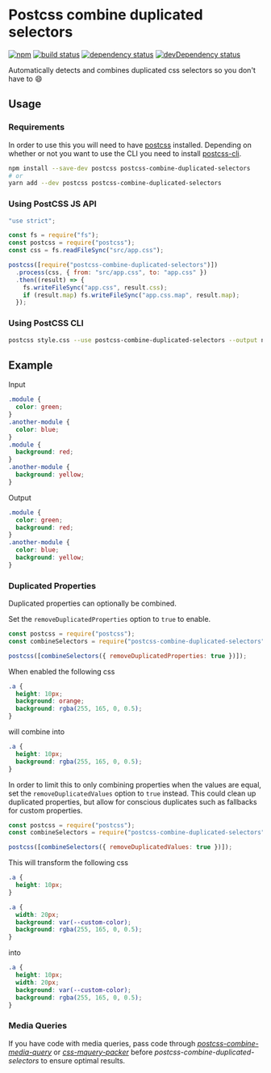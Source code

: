 # Postcss combine duplicated selectors

<!-- current project status -->

[![npm](https://img.shields.io/npm/v/postcss-combine-duplicated-selectors.svg)](https://www.npmjs.com/package/postcss-combine-duplicated-selectors)
[![build status](https://github.com/ChristianMurphy/postcss-combine-duplicated-selectors/workflows/CI/badge.svg)](https://github.com/ChristianMurphy/postcss-combine-duplicated-selectors/actions)
[![dependency status](https://david-dm.org/ChristianMurphy/postcss-combine-duplicated-selectors.svg)](https://david-dm.org/ChristianMurphy/postcss-combine-duplicated-selectors)
[![devDependency status](https://david-dm.org/ChristianMurphy/postcss-combine-duplicated-selectors/dev-status.svg)](https://david-dm.org/ChristianMurphy/postcss-combine-duplicated-selectors?type=dev)

Automatically detects and combines duplicated css selectors so you don't have to
:smile:

## Usage

### Requirements

In order to use this you will need to have
[postcss](https://github.com/postcss/postcss) installed. Depending on whether or
not you want to use the CLI you need to install
[postcss-cli](https://github.com/postcss/postcss-cli).

```bash
npm install --save-dev postcss postcss-combine-duplicated-selectors
# or
yarn add --dev postcss postcss-combine-duplicated-selectors
```

### Using PostCSS JS API

```js
"use strict";

const fs = require("fs");
const postcss = require("postcss");
const css = fs.readFileSync("src/app.css");

postcss([require("postcss-combine-duplicated-selectors")])
  .process(css, { from: "src/app.css", to: "app.css" })
  .then((result) => {
    fs.writeFileSync("app.css", result.css);
    if (result.map) fs.writeFileSync("app.css.map", result.map);
  });
```

### Using PostCSS CLI

```sh
postcss style.css --use postcss-combine-duplicated-selectors --output newcss.css
```

## Example

Input

```css
.module {
  color: green;
}
.another-module {
  color: blue;
}
.module {
  background: red;
}
.another-module {
  background: yellow;
}
```

Output

```css
.module {
  color: green;
  background: red;
}
.another-module {
  color: blue;
  background: yellow;
}
```

### Duplicated Properties

Duplicated properties can optionally be combined.

Set the `removeDuplicatedProperties` option to `true` to enable.

```js
const postcss = require("postcss");
const combineSelectors = require("postcss-combine-duplicated-selectors");

postcss([combineSelectors({ removeDuplicatedProperties: true })]);
```

When enabled the following css

```css
.a {
  height: 10px;
  background: orange;
  background: rgba(255, 165, 0, 0.5);
}
```

will combine into

```css
.a {
  height: 10px;
  background: rgba(255, 165, 0, 0.5);
}
```

In order to limit this to only combining properties when the values are equal,
set the `removeDuplicatedValues` option to `true` instead. This could clean up
duplicated properties, but allow for conscious duplicates such as fallbacks for
custom properties.

```js
const postcss = require("postcss");
const combineSelectors = require("postcss-combine-duplicated-selectors");

postcss([combineSelectors({ removeDuplicatedValues: true })]);
```

This will transform the following css

```css
.a {
  height: 10px;
}

.a {
  width: 20px;
  background: var(--custom-color);
  background: rgba(255, 165, 0, 0.5);
}
```

into

```css
.a {
  height: 10px;
  width: 20px;
  background: var(--custom-color);
  background: rgba(255, 165, 0, 0.5);
}
```

### Media Queries

If you have code with media queries, pass code through
[_postcss-combine-media-query_](https://github.com/SassNinja/postcss-combine-media-query)
or [_css-mquery-packer_](https://github.com/n19htz/css-mquery-packer) before
_postcss-combine-duplicated-selectors_ to ensure optimal results.

